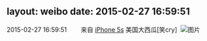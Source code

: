layout: weibo
date: 2015-02-27 16:59:51
---
2015-02-27 16:59:51  &nbsp;&nbsp;&nbsp;&nbsp;&nbsp;&nbsp; 来自 <a href="sinaweibo://customweibosource" rel="nofollow">iPhone 5s</a>
美国大西瓜[笑cry] ​​​
![图片](https://ww3.sinaimg.cn/large/6d2a6003jw1epo0uhqrosj20hs0f1acg.jpg)
